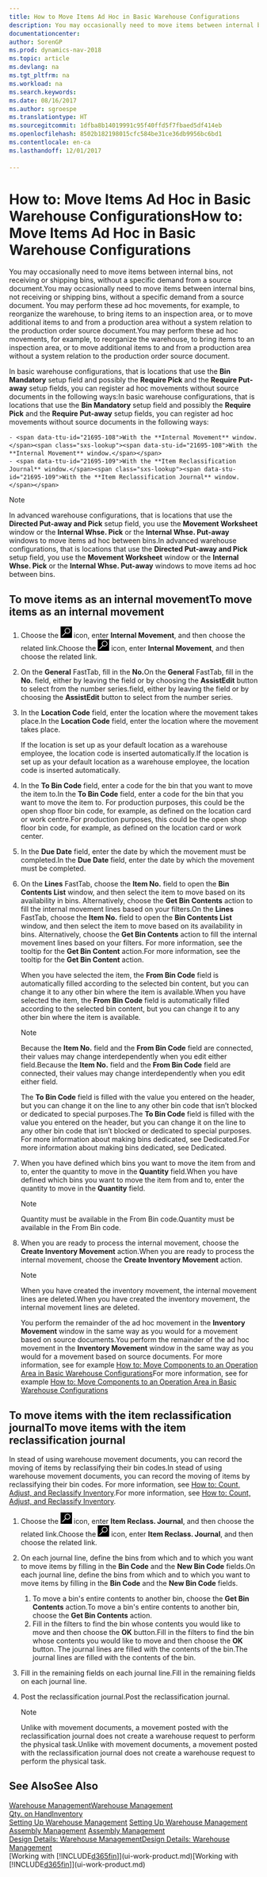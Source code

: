 ```yaml
---
title: How to Move Items Ad Hoc in Basic Warehouse Configurations
description: You may occasionally need to move items between internal bins, not receiving or shipping bins, without a specific demand from a source document. You may perform these ad hoc movements, for example, to reorganize the warehouse, to bring items to an inspection area, or to move additional items to and from a production area without a system relation to the production order source document.
documentationcenter: 
author: SorenGP
ms.prod: dynamics-nav-2018
ms.topic: article
ms.devlang: na
ms.tgt_pltfrm: na
ms.workload: na
ms.search.keywords: 
ms.date: 08/16/2017
ms.author: sgroespe
ms.translationtype: HT
ms.sourcegitcommit: 1dfba8b14019991c95f40ffd5f7fbaed5df414eb
ms.openlocfilehash: 8502b182198015cfc584be31ce36db9956bc6bd1
ms.contentlocale: en-ca
ms.lasthandoff: 12/01/2017

---
```

# <a name="how-to-move-items-ad-hoc-in-basic-warehouse-configurations"></a><span data-ttu-id="21695-104">How to: Move Items Ad Hoc in Basic Warehouse Configurations</span><span class="sxs-lookup"><span data-stu-id="21695-104">How to: Move Items Ad Hoc in Basic Warehouse Configurations</span></span>
<span data-ttu-id="21695-105">You may occasionally need to move items between internal bins, not receiving or shipping bins, without a specific demand from a source document.</span><span class="sxs-lookup"><span data-stu-id="21695-105">You may occasionally need to move items between internal bins, not receiving or shipping bins, without a specific demand from a source document.</span></span> <span data-ttu-id="21695-106">You may perform these ad hoc movements, for example, to reorganize the warehouse, to bring items to an inspection area, or to move additional items to and from a production area without a system relation to the production order source document.</span><span class="sxs-lookup"><span data-stu-id="21695-106">You may perform these ad hoc movements, for example, to reorganize the warehouse, to bring items to an inspection area, or to move additional items to and from a production area without a system relation to the production order source document.</span></span>  

<span data-ttu-id="21695-107">In basic warehouse configurations, that is locations that use the **Bin Mandatory** setup field and possibly the **Require Pick** and the **Require Put-away** setup fields, you can register ad hoc movements without source documents in the following ways:</span><span class="sxs-lookup"><span data-stu-id="21695-107">In basic warehouse configurations, that is locations that use the **Bin Mandatory** setup field and possibly the **Require Pick** and the **Require Put-away** setup fields, you can register ad hoc movements without source documents in the following ways:</span></span>  

    - <span data-ttu-id="21695-108">With the **Internal Movement** window.</span><span class="sxs-lookup"><span data-stu-id="21695-108">With the **Internal Movement** window.</span></span>  
    - <span data-ttu-id="21695-109">With the **Item Reclassification Journal** window.</span><span class="sxs-lookup"><span data-stu-id="21695-109">With the **Item Reclassification Journal** window.</span></span>  

> [!NOTE]  
>  <span data-ttu-id="21695-110">In advanced warehouse configurations, that is locations that use the **Directed Put-away and Pick** setup field, you use the **Movement Worksheet** window or the **Internal Whse. Pick** or the **Internal Whse. Put-away** windows to move items ad hoc between bins.</span><span class="sxs-lookup"><span data-stu-id="21695-110">In advanced warehouse configurations, that is locations that use the **Directed Put-away and Pick** setup field, you use the **Movement Worksheet** window or the **Internal Whse. Pick** or the **Internal Whse. Put-away** windows to move items ad hoc between bins.</span></span>  

## <a name="to-move-items-as-an-internal-movement"></a><span data-ttu-id="21695-111">To move items as an internal movement</span><span class="sxs-lookup"><span data-stu-id="21695-111">To move items as an internal movement</span></span>  
1.  <span data-ttu-id="21695-112">Choose the ![Search for Page or Report](media/ui-search/search_small.png "Search for Page or Report icon") icon, enter **Internal Movement**, and then choose the related link.</span><span class="sxs-lookup"><span data-stu-id="21695-112">Choose the ![Search for Page or Report](media/ui-search/search_small.png "Search for Page or Report icon") icon, enter **Internal Movement**, and then choose the related link.</span></span>  
2.  <span data-ttu-id="21695-113">On the **General** FastTab, fill in the **No.**</span><span class="sxs-lookup"><span data-stu-id="21695-113">On the **General** FastTab, fill in the **No.**</span></span> <span data-ttu-id="21695-114">field, either by leaving the field or by choosing the **AssistEdit** button to select from the number series.</span><span class="sxs-lookup"><span data-stu-id="21695-114">field, either by leaving the field or by choosing the **AssistEdit** button to select from the number series.</span></span>  
3.  <span data-ttu-id="21695-115">In the **Location Code** field, enter the location where the movement takes place.</span><span class="sxs-lookup"><span data-stu-id="21695-115">In the **Location Code** field, enter the location where the movement takes place.</span></span>  

    <span data-ttu-id="21695-116">If the location is set up as your default location as a warehouse employee, the location code is inserted automatically.</span><span class="sxs-lookup"><span data-stu-id="21695-116">If the location is set up as your default location as a warehouse employee, the location code is inserted automatically.</span></span>  
4.  <span data-ttu-id="21695-117">In the **To Bin Code** field, enter a code for the bin that you want to move the item to.</span><span class="sxs-lookup"><span data-stu-id="21695-117">In the **To Bin Code** field, enter a code for the bin that you want to move the item to.</span></span> <span data-ttu-id="21695-118">For production purposes, this could be the open shop floor bin code, for example, as defined on the location card or work centre.</span><span class="sxs-lookup"><span data-stu-id="21695-118">For production purposes, this could be the open shop floor bin code, for example, as defined on the location card or work center.</span></span>  
5.  <span data-ttu-id="21695-119">In the **Due Date** field, enter the date by which the movement must be completed.</span><span class="sxs-lookup"><span data-stu-id="21695-119">In the **Due Date** field, enter the date by which the movement must be completed.</span></span>  
6.  <span data-ttu-id="21695-120">On the **Lines** FastTab, choose the **Item No.** field to open the **Bin Contents List** window, and then select the item to move based on its availability in bins. Alternatively, choose the **Get Bin Contents** action to fill the internal movement lines based on your filters.</span><span class="sxs-lookup"><span data-stu-id="21695-120">On the **Lines** FastTab, choose the **Item No.** field to open the **Bin Contents List** window, and then select the item to move based on its availability in bins. Alternatively, choose the **Get Bin Contents** action to fill the internal movement lines based on your filters.</span></span> <span data-ttu-id="21695-121">For more information, see the tooltip for the **Get Bin Content** action.</span><span class="sxs-lookup"><span data-stu-id="21695-121">For more information, see the tooltip for the **Get Bin Content** action.</span></span>   

    <span data-ttu-id="21695-122">When you have selected the item, the **From Bin Code** field is automatically filled according to the selected bin content, but you can change it to any other bin where the item is available.</span><span class="sxs-lookup"><span data-stu-id="21695-122">When you have selected the item, the **From Bin Code** field is automatically filled according to the selected bin content, but you can change it to any other bin where the item is available.</span></span>  

    > [!NOTE]  
    >  <span data-ttu-id="21695-123">Because the **Item No.** field and the **From Bin Code** field are connected, their values may change interdependently when you edit either field.</span><span class="sxs-lookup"><span data-stu-id="21695-123">Because the **Item No.** field and the **From Bin Code** field are connected, their values may change interdependently when you edit either field.</span></span>  

    <span data-ttu-id="21695-124">The **To Bin Code** field is filled with the value you entered on the header, but you can change it on the line to any other bin code that isn’t blocked or dedicated to special purposes.</span><span class="sxs-lookup"><span data-stu-id="21695-124">The **To Bin Code** field is filled with the value you entered on the header, but you can change it on the line to any other bin code that isn’t blocked or dedicated to special purposes.</span></span> <span data-ttu-id="21695-125">For more information about making bins dedicated, see Dedicated.</span><span class="sxs-lookup"><span data-stu-id="21695-125">For more information about making bins dedicated, see Dedicated.</span></span>  
7.  <span data-ttu-id="21695-126">When you have defined which bins you want to move the item from and to, enter the quantity to move in the **Quantity** field.</span><span class="sxs-lookup"><span data-stu-id="21695-126">When you have defined which bins you want to move the item from and to, enter the quantity to move in the **Quantity** field.</span></span>  

    > [!NOTE]  
    >  <span data-ttu-id="21695-127">Quantity must be available in the From Bin code.</span><span class="sxs-lookup"><span data-stu-id="21695-127">Quantity must be available in the From Bin code.</span></span>  

8.  <span data-ttu-id="21695-128">When you are ready to process the internal movement, choose the **Create Inventory Movement** action.</span><span class="sxs-lookup"><span data-stu-id="21695-128">When you are ready to process the internal movement, choose the **Create Inventory Movement** action.</span></span>  

    > [!NOTE]  
    >  <span data-ttu-id="21695-129">When you have created the inventory movement, the internal movement lines are deleted.</span><span class="sxs-lookup"><span data-stu-id="21695-129">When you have created the inventory movement, the internal movement lines are deleted.</span></span>  

    <span data-ttu-id="21695-130">You perform the remainder of the ad hoc movement in the **Inventory Movement** window in the same way as you would for a movement based on source documents.</span><span class="sxs-lookup"><span data-stu-id="21695-130">You perform the remainder of the ad hoc movement in the **Inventory Movement** window in the same way as you would for a movement based on source documents.</span></span> <span data-ttu-id="21695-131">For more information, see for example [How to: Move Components to an Operation Area in Basic Warehouse Configurations](warehouse-how-to-move-components-to-an-operation-area-in-basic-warehousing.md)</span><span class="sxs-lookup"><span data-stu-id="21695-131">For more information, see for example [How to: Move Components to an Operation Area in Basic Warehouse Configurations](warehouse-how-to-move-components-to-an-operation-area-in-basic-warehousing.md)</span></span>  

## <a name="to-move-items-with-the-item-reclassification-journal"></a><span data-ttu-id="21695-132">To move items with the item reclassification journal</span><span class="sxs-lookup"><span data-stu-id="21695-132">To move items with the item reclassification journal</span></span>
<span data-ttu-id="21695-133">In stead of using warehouse movement documents, you can record the moving of items by reclassifying their bin codes.</span><span class="sxs-lookup"><span data-stu-id="21695-133">In stead of using warehouse movement documents, you can record the moving of items by reclassifying their bin codes.</span></span> <span data-ttu-id="21695-134">For more information, see [How to: Count, Adjust, and Reclassify Inventory](inventory-how-count-adjust-reclassify.md).</span><span class="sxs-lookup"><span data-stu-id="21695-134">For more information, see [How to: Count, Adjust, and Reclassify Inventory](inventory-how-count-adjust-reclassify.md).</span></span>   
1.  <span data-ttu-id="21695-135">Choose the ![Search for Page or Report](media/ui-search/search_small.png "Search for Page or Report icon") icon, enter **Item Reclass. Journal**, and then choose the related link.</span><span class="sxs-lookup"><span data-stu-id="21695-135">Choose the ![Search for Page or Report](media/ui-search/search_small.png "Search for Page or Report icon") icon, enter **Item Reclass. Journal**, and then choose the related link.</span></span>  
2.  <span data-ttu-id="21695-136">On each journal line, define the bins from which and to which you want to move items by filling in the **Bin Code** and the **New Bin Code** fields.</span><span class="sxs-lookup"><span data-stu-id="21695-136">On each journal line, define the bins from which and to which you want to move items by filling in the **Bin Code** and the **New Bin Code** fields.</span></span>  

    1.  <span data-ttu-id="21695-137">To move a bin's entire contents to another bin, choose the **Get Bin Contents** action.</span><span class="sxs-lookup"><span data-stu-id="21695-137">To move a bin's entire contents to another bin, choose the **Get Bin Contents** action.</span></span>  
    2.  <span data-ttu-id="21695-138">Fill in the filters to find the bin whose contents you would like to move and then choose the **OK** button.</span><span class="sxs-lookup"><span data-stu-id="21695-138">Fill in the filters to find the bin whose contents you would like to move and then choose the **OK** button.</span></span> <span data-ttu-id="21695-139">The journal lines are filled with the contents of the bin.</span><span class="sxs-lookup"><span data-stu-id="21695-139">The journal lines are filled with the contents of the bin.</span></span>  
3.  <span data-ttu-id="21695-140">Fill in the remaining fields on each journal line.</span><span class="sxs-lookup"><span data-stu-id="21695-140">Fill in the remaining fields on each journal line.</span></span>   
4.  <span data-ttu-id="21695-141">Post the reclassification journal.</span><span class="sxs-lookup"><span data-stu-id="21695-141">Post the reclassification journal.</span></span>  

    > [!NOTE]  
    >  <span data-ttu-id="21695-142">Unlike with movement documents, a movement posted with the reclassification journal does not create a warehouse request to perform the physical task.</span><span class="sxs-lookup"><span data-stu-id="21695-142">Unlike with movement documents, a movement posted with the reclassification journal does not create a warehouse request to perform the physical task.</span></span>  

## <a name="see-also"></a><span data-ttu-id="21695-143">See Also</span><span class="sxs-lookup"><span data-stu-id="21695-143">See Also</span></span>  
[<span data-ttu-id="21695-144">Warehouse Management</span><span class="sxs-lookup"><span data-stu-id="21695-144">Warehouse Management</span></span>](warehouse-manage-warehouse.md)  
[<span data-ttu-id="21695-145">Qty. on Hand</span><span class="sxs-lookup"><span data-stu-id="21695-145">Inventory</span></span>](inventory-manage-inventory.md)  
<span data-ttu-id="21695-146">[Setting Up Warehouse Management](warehouse-setup-warehouse.md)   </span><span class="sxs-lookup"><span data-stu-id="21695-146">[Setting Up Warehouse Management](warehouse-setup-warehouse.md)   </span></span>  
<span data-ttu-id="21695-147">[Assembly Management](assembly-assemble-items.md)  </span><span class="sxs-lookup"><span data-stu-id="21695-147">[Assembly Management](assembly-assemble-items.md)  </span></span>  
[<span data-ttu-id="21695-148">Design Details: Warehouse Management</span><span class="sxs-lookup"><span data-stu-id="21695-148">Design Details: Warehouse Management</span></span>](design-details-warehouse-management.md)  
<span data-ttu-id="21695-149">[Working with [!INCLUDE[d365fin](includes/d365fin_md.md)]](ui-work-product.md)</span><span class="sxs-lookup"><span data-stu-id="21695-149">[Working with [!INCLUDE[d365fin](includes/d365fin_md.md)]](ui-work-product.md)</span></span>

